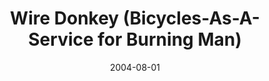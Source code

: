 ---
client: TMW
title: Wire Donkey (Bicycles-As-A-Service for Burning Man)
date: 2004-08-01
website: 
role: Service Coordinator
publish: 
  draft: true
tags:
- Non-Profit
- Bicycle Refurbish
- Fund Raiser
- Dissabled Adults
- Burning Man
- Website
- Communication
- Team Building
thumbnail: 
assets: 
- filename:
  caption:
  type:
  width:
  height:
- filename:
  caption:
  type:
  width:
  height:
---